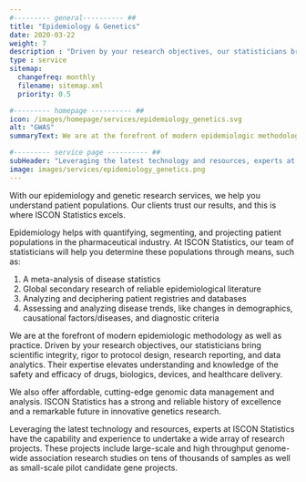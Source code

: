 ```yaml
---
#--------- general---------- ##
title: "Epidemiology & Genetics"
date: 2020-03-22
weight: 7
description : "Driven by your research objectives, our statisticians bring scientific integrity, rigor to protocol design, research reporting, and data analytics"
type : service
sitemap:
  changefreq: monthly
  filename: sitemap.xml
  priority: 0.5

#--------- homepage ---------- ##
icon: /images/homepage/services/epidemiology_genetics.svg
alt: "GWAS"
summaryText: We are at the forefront of modern epidemiologic methodology as well as practice. Driven by your research objectives, our statisticians bring scientific integrity, rigor to protocol design, research reporting, and data analytics. Their expertise elevates understanding and knowledge of the safety and efficacy of drugs, biologics, devices, and healthcare delivery. 

#--------- service page ---------- ##
subHeader: "Leveraging the latest technology and resources, experts at ISCON Statistics have the capability and experience to undertake a wide array of research projects"
image: images/services/epidemiology_genetics.png
---
```


With our epidemiology and genetic research services, we help you understand patient populations. Our clients trust our results, and this is where ISCON Statistics excels.

Epidemiology helps with quantifying, segmenting, and projecting patient populations in the pharmaceutical industry. At ISCON Statistics, our team of statisticians will help you determine these populations through means, such as:

1. A meta-analysis of disease statistics
2. Global secondary research of reliable epidemiological literature
3. Analyzing and deciphering patient registries and databases
4. Assessing and analyzing disease trends, like changes in demographics, causational factors/diseases, and diagnostic criteria

We are at the forefront of modern epidemiologic methodology as well as practice. Driven by your research objectives, our statisticians bring scientific integrity, rigor to protocol design, research reporting, and data analytics. Their expertise elevates understanding and knowledge of the safety and efficacy of drugs, biologics, devices, and healthcare delivery. 

We also offer affordable, cutting-edge genomic data management and analysis. ISCON Statistics has a strong and reliable history of excellence and a remarkable future in innovative genetics research. 

Leveraging the latest technology and resources, experts at ISCON Statistics have the capability and experience to undertake a wide array of research projects. These projects include large-scale and high throughput genome-wide association research studies on tens of thousands of samples as well as small-scale pilot candidate gene projects.
